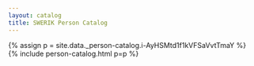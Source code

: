 ```yaml
---
layout: catalog
title: SWERIK Person Catalog
---
```

{% assign p = site.data._person-catalog.i-AyHSMtd1f1kVFSaVvtTmaY %}
{% include person-catalog.html p=p %}

